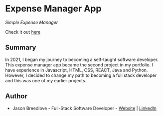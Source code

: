 # Expense Manager App

<i>Simple Expense Manager</i>

Check it out <a href="https://github.com/Breedlove-Jason/expenseManager.git">here</a>

## Summary

In 2021, I began my journey to becoming a self-taught software developer.
This expense manager app became the second project in my portfolio.
I have experience in Javascript, HTML, CSS, REACT, Java and Python.
However,
I decided to change my path to becoming a full stack developer and this was one of my earlier projects.

## Author

- Jason Breedlove - Full-Stack Software Developer - [Website](https://jasonbreedlove.com) | [LinkedIn](https://www.linkedin.com/in/jason-breedlove-b216b6237?lipi=urn%3Ali%3Apage%3Ad_flagship3_profile_view_base_contact_details%3Be8IsoZ3CQGiLt9oZxQtXDw%3D%3D)
